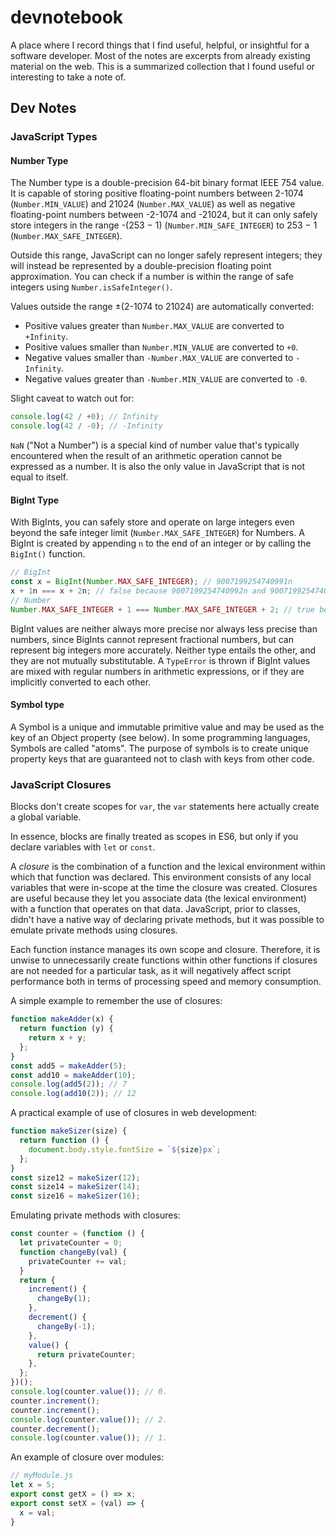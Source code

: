 # devnotebook
A place where I record things that I find useful, helpful, or insightful for a software developer. Most of the notes are excerpts from already existing material on the web. This is a summarized collection that I found useful or interesting to take a note of.

## Dev Notes

### JavaScript Types
#### Number Type
The Number type is a double-precision 64-bit binary format IEEE 754 value. It is capable of storing positive floating-point numbers between 2-1074 (`Number.MIN_VALUE`) and 21024 (`Number.MAX_VALUE`) as well as negative floating-point numbers between -2-1074 and -21024, but it can only safely store integers in the range -(253 − 1) (`Number.MIN_SAFE_INTEGER`) to 253 − 1 (`Number.MAX_SAFE_INTEGER`).

Outside this range, JavaScript can no longer safely represent integers; they will instead be represented by a double-precision floating point approximation. You can check if a number is within the range of safe integers using `Number.isSafeInteger()`.

Values outside the range ±(2-1074 to 21024) are automatically converted:
- Positive values greater than `Number.MAX_VALUE` are converted to `+Infinity`.
- Positive values smaller than `Number.MIN_VALUE` are converted to `+0`.
- Negative values smaller than `-Number.MAX_VALUE` are converted to `-Infinity`.
- Negative values greater than `-Number.MIN_VALUE` are converted to `-0`.

Slight caveat to watch out for:
```javascript
console.log(42 / +0); // Infinity
console.log(42 / -0); // -Infinity
```

`NaN` ("Not a Number") is a special kind of number value that's typically encountered when the result of an arithmetic operation cannot be expressed as a number. It is also the only value in JavaScript that is not equal to itself.

#### BigInt Type
With BigInts, you can safely store and operate on large integers even beyond the safe integer limit (`Number.MAX_SAFE_INTEGER`) for Numbers. A BigInt is created by appending `n` to the end of an integer or by calling the `BigInt()` function.

```javascript
// BigInt
const x = BigInt(Number.MAX_SAFE_INTEGER); // 9007199254740991n
x + 1n === x + 2n; // false because 9007199254740992n and 9007199254740993n are unequal
// Number
Number.MAX_SAFE_INTEGER + 1 === Number.MAX_SAFE_INTEGER + 2; // true because both are 9007199254740992
```

BigInt values are neither always more precise nor always less precise than numbers, since BigInts cannot represent fractional numbers, but can represent big integers more accurately. Neither type entails the other, and they are not mutually substitutable. A `TypeError` is thrown if BigInt values are mixed with regular numbers in arithmetic expressions, or if they are implicitly converted to each other.

#### Symbol type
A Symbol is a unique and immutable primitive value and may be used as the key of an Object property (see below). In some programming languages, Symbols are called "atoms". The purpose of symbols is to create unique property keys that are guaranteed not to clash with keys from other code.

### JavaScript Closures
Blocks don't create scopes for `var`, the `var` statements here actually create a global variable.

In essence, blocks are finally treated as scopes in ES6, but only if you declare variables with `let` or `const`.

A *closure* is the combination of a function and the lexical environment within which that function was declared. This environment consists of any local variables that were in-scope at the time the closure was created. Closures are useful because they let you associate data (the lexical environment) with a function that operates on that data. JavaScript, prior to classes, didn't have a native way of declaring private methods, but it was possible to emulate private methods using closures.

Each function instance manages its own scope and closure. Therefore, it is unwise to unnecessarily create functions within other functions if closures are not needed for a particular task, as it will negatively affect script performance both in terms of processing speed and memory consumption.

A simple example to remember the use of closures:

```javascript
function makeAdder(x) {
  return function (y) {
    return x + y;
  };
}
const add5 = makeAdder(5);
const add10 = makeAdder(10);
console.log(add5(2)); // 7
console.log(add10(2)); // 12
```

A practical example of use of closures in web development:

```javascript
function makeSizer(size) {
  return function () {
    document.body.style.fontSize = `${size}px`;
  };
}
const size12 = makeSizer(12);
const size14 = makeSizer(14);
const size16 = makeSizer(16);
```
Emulating private methods with closures:

```javascript
const counter = (function () {
  let privateCounter = 0;
  function changeBy(val) {
    privateCounter += val;
  }
  return {
    increment() {
      changeBy(1);
    },
    decrement() {
      changeBy(-1);
    },
    value() {
      return privateCounter;
    },
  };
})();
console.log(counter.value()); // 0.
counter.increment();
counter.increment();
console.log(counter.value()); // 2.
counter.decrement();
console.log(counter.value()); // 1.
```

An example of closure over modules:

```javascript
// myModule.js
let x = 5;
export const getX = () => x;
export const setX = (val) => {
  x = val;
}
```
